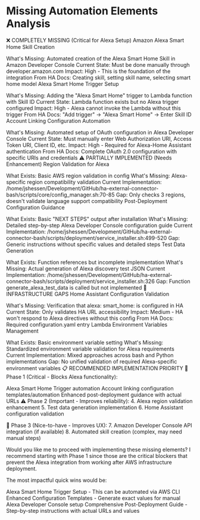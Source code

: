 # Missing Automation Elements Analysis
❌ COMPLETELY MISSING (Critical for Alexa Setup)
Amazon Alexa Smart Home Skill Creation

What's Missing: Automated creation of the Alexa Smart Home Skill in Amazon Developer Console
Current State: Must be done manually through developer.amazon.com
Impact: High - This is the foundation of the integration
From HA Docs: Creating skill, setting skill name, selecting smart home model
Alexa Smart Home Trigger Setup

What's Missing: Adding the "Alexa Smart Home" trigger to Lambda function with Skill ID
Current State: Lambda function exists but no Alexa trigger configured
Impact: High - Alexa cannot invoke the Lambda without this trigger
From HA Docs: "Add trigger" → "Alexa Smart Home" → Enter Skill ID
Account Linking Configuration Automation

What's Missing: Automated setup of OAuth configuration in Alexa Developer Console
Current State: Must manually enter Web Authorization URI, Access Token URI, Client ID, etc.
Impact: High - Required for Alexa-Home Assistant authentication
From HA Docs: Complete OAuth 2.0 configuration with specific URIs and credentials
⚠️ PARTIALLY IMPLEMENTED (Needs Enhancement)
Region Validation for Alexa

What Exists: Basic AWS region validation in config
What's Missing: Alexa-specific region compatibility validation
Current Implementation: /home/jshessen/Development/GitHub/ha-external-connector-bash/scripts/core/config_manager.sh:70-85
Gap: Only checks 3 regions, doesn't validate language support compatibility
Post-Deployment Configuration Guidance

What Exists: Basic "NEXT STEPS" output after installation
What's Missing: Detailed step-by-step Alexa Developer Console configuration guide
Current Implementation: /home/jshessen/Development/GitHub/ha-external-connector-bash/scripts/deployment/service_installer.sh:499-520
Gap: Generic instructions without specific values and detailed steps
Test Data Generation

What Exists: Function references but incomplete implementation
What's Missing: Actual generation of Alexa discovery test JSON
Current Implementation: /home/jshessen/Development/GitHub/ha-external-connector-bash/scripts/deployment/service_installer.sh:326
Gap: Function generate_alexa_test_data is called but not implemented
🔧 INFRASTRUCTURE GAPS
Home Assistant Configuration Validation

What's Missing: Verification that alexa: smart_home: is configured in HA
Current State: Only validates HA URL accessibility
Impact: Medium - HA won't respond to Alexa directives without this config
From HA Docs: Required configuration.yaml entry
Lambda Environment Variables Management

What Exists: Basic environment variable setting
What's Missing: Standardized environment variable validation for Alexa requirements
Current Implementation: Mixed approaches across bash and Python implementations
Gap: No unified validation of required Alexa-specific environment variables
📋 RECOMMENDED IMPLEMENTATION PRIORITY
🚨 Phase 1 (Critical - Blocks Alexa functionality):

Alexa Smart Home Trigger automation
Account linking configuration templates/automation
Enhanced post-deployment guidance with actual URLs
⚠️ Phase 2 (Important - Improves reliability): 4. Alexa region validation enhancement 5. Test data generation implementation 6. Home Assistant configuration validation

🔧 Phase 3 (Nice-to-have - Improves UX): 7. Amazon Developer Console API integration (if available) 8. Automated skill creation (complex, may need manual steps)

Would you like me to proceed with implementing these missing elements? I recommend starting with Phase 1 since those are the critical blockers that prevent the Alexa integration from working after AWS infrastructure deployment.

The most impactful quick wins would be:

Alexa Smart Home Trigger Setup - This can be automated via AWS CLI
Enhanced Configuration Templates - Generate exact values for manual Alexa Developer Console setup
Comprehensive Post-Deployment Guide - Step-by-step instructions with actual URLs and values
